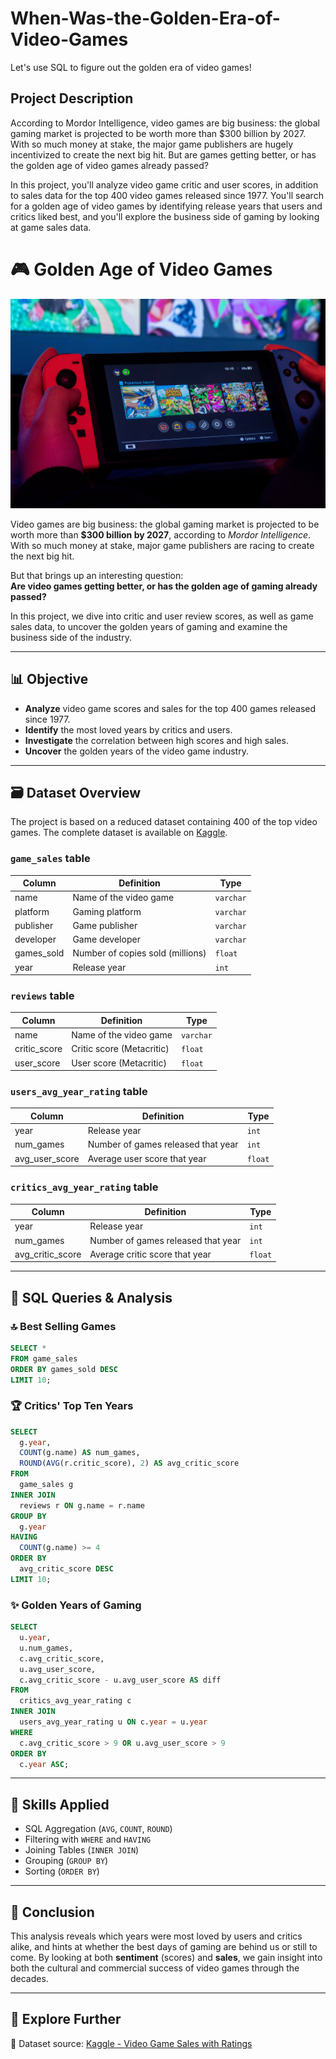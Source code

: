 # When-Was-the-Golden-Era-of-Video-Games
Let's use SQL to figure out the golden era of video games!

## Project Description
According to Mordor Intelligence, video games are big business: the global gaming market is projected to be worth more than $300 billion by 2027. With so much money at stake, the major game publishers are hugely incentivized to create the next big hit. But are games getting better, or has the golden age of video games already passed?

In this project, you'll analyze video game critic and user scores, in addition to sales data for the top 400 video games released since 1977. You'll search for a golden age of video games by identifying release years that users and critics liked best, and you'll explore the business side of gaming by looking at game sales data.

# 🎮 Golden Age of Video Games

![Video Game](video_game.jpg)

Video games are big business: the global gaming market is projected to be worth more than **$300 billion by 2027**, according to *Mordor Intelligence*. With so much money at stake, major game publishers are racing to create the next big hit.

But that brings up an interesting question:  
**Are video games getting better, or has the golden age of gaming already passed?**

In this project, we dive into critic and user review scores, as well as game sales data, to uncover the golden years of gaming and examine the business side of the industry.

---

## 📊 Objective

- **Analyze** video game scores and sales for the top 400 games released since 1977.
- **Identify** the most loved years by critics and users.
- **Investigate** the correlation between high scores and high sales.
- **Uncover** the golden years of the video game industry.

---

## 🗃️ Dataset Overview

The project is based on a reduced dataset containing 400 of the top video games. The complete dataset is available on [Kaggle](https://www.kaggle.com/).

### `game_sales` table
| Column     | Definition                       | Type     |
|------------|----------------------------------|----------|
| name       | Name of the video game           | `varchar` |
| platform   | Gaming platform                  | `varchar` |
| publisher  | Game publisher                   | `varchar` |
| developer  | Game developer                   | `varchar` |
| games_sold | Number of copies sold (millions) | `float`   |
| year       | Release year                     | `int`     |

### `reviews` table
| Column       | Definition                             | Type     |
|--------------|----------------------------------------|----------|
| name         | Name of the video game                 | `varchar` |
| critic_score | Critic score (Metacritic)              | `float`   |
| user_score   | User score (Metacritic)                | `float`   |

### `users_avg_year_rating` table
| Column        | Definition                                  | Type   |
|---------------|---------------------------------------------|--------|
| year          | Release year                                | `int`  |
| num_games     | Number of games released that year          | `int`  |
| avg_user_score| Average user score that year                | `float`|

### `critics_avg_year_rating` table
| Column         | Definition                                 | Type   |
|----------------|--------------------------------------------|--------|
| year           | Release year                               | `int`  |
| num_games      | Number of games released that year         | `int`  |
| avg_critic_score| Average critic score that year           | `float`|

---

## 🧠 SQL Queries & Analysis

### 🔝 Best Selling Games
```sql
SELECT * 
FROM game_sales 
ORDER BY games_sold DESC 
LIMIT 10;
```

### 🏆 Critics' Top Ten Years
```sql
SELECT 
  g.year, 
  COUNT(g.name) AS num_games, 
  ROUND(AVG(r.critic_score), 2) AS avg_critic_score
FROM 
  game_sales g
INNER JOIN 
  reviews r ON g.name = r.name
GROUP BY 
  g.year
HAVING 
  COUNT(g.name) >= 4
ORDER BY 
  avg_critic_score DESC
LIMIT 10;
```

### ✨ Golden Years of Gaming
```sql
SELECT 
  u.year, 
  u.num_games, 
  c.avg_critic_score, 
  u.avg_user_score, 
  c.avg_critic_score - u.avg_user_score AS diff
FROM 
  critics_avg_year_rating c
INNER JOIN 
  users_avg_year_rating u ON c.year = u.year
WHERE 
  c.avg_critic_score > 9 OR u.avg_user_score > 9
ORDER BY 
  c.year ASC;
```

---

## 🧩 Skills Applied

- SQL Aggregation (`AVG`, `COUNT`, `ROUND`)
- Filtering with `WHERE` and `HAVING`
- Joining Tables (`INNER JOIN`)
- Grouping (`GROUP BY`)
- Sorting (`ORDER BY`)

---

## 📌 Conclusion

This analysis reveals which years were most loved by users and critics alike, and hints at whether the best days of gaming are behind us or still to come. By looking at both **sentiment** (scores) and **sales**, we gain insight into both the cultural and commercial success of video games through the decades.

---

## 🚀 Explore Further

🔗 Dataset source: [Kaggle - Video Game Sales with Ratings](https://www.kaggle.com/datasets/rush4ratio/video-game-sales-with-ratings)

